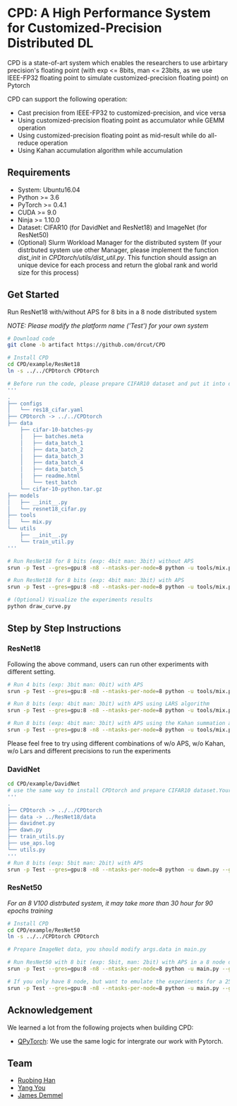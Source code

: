 # CPD: A High Performance System for Customized-Precision Distributed DL

CPD is a state-of-art system which enables the researchers to use arbirtary precision's floating point 
(with exp <= 8bits, man <= 23bits, as we use IEEE-FP32 floating point to simulate customized-precision floating point) on Pytorch

CPD can support the following operation:

- Cast precision from IEEE-FP32 to customized-precision, and vice versa
- Using customized-precision floating point as accumulator while GEMM operation
- Using customized-precision floating point as mid-result while do all-reduce operation
- Using Kahan accumulation algorithm while accumulation

## Requirements

- System: Ubuntu16.04
- Python >= 3.6
- PyTorch >= 0.4.1
- CUDA >= 9.0
- Ninja >= 1.10.0
- Dataset: CIFAR10 (for DavidNet and ResNet18) and ImageNet (for ResNet50)
- (Optional) Slurm Workload Manager for the distributed system (If your distrbuted system use other Manager, please implement the function *dist_init* in *CPDtorch/utils/dist_util.py*. This function should assign an unique device for each process and return the global rank and world size for this process)


## Get Started
Run ResNet18 with/without APS for 8 bits in a 8 node distributed system

*NOTE: Please modify the platform name ('Test') for your own system*
```bash
# Download code
git clone -b artifact https://github.com/drcut/CPD

# Install CPD
cd CPD/example/ResNet18
ln -s ../../CPDtorch CPDtorch

# Before run the code, please prepare CIFAR10 dataset and put it into data folder, just like below
'''
.
├── configs
│   └── res18_cifar.yaml
├── CPDtorch -> ../../CPDtorch
├── data
    ├── cifar-10-batches-py
    │   ├── batches.meta
    │   ├── data_batch_1
    │   ├── data_batch_2
    │   ├── data_batch_3
    │   ├── data_batch_4
    │   ├── data_batch_5
    │   ├── readme.html
    │   └── test_batch
    └── cifar-10-python.tar.gz
├── models
│   ├── __init__.py
│   └── resnet18_cifar.py
├── tools
│   └── mix.py
└── utils
    ├── __init__.py
    └── train_util.py
'''

# Run ResNet18 for 8 bits (exp: 4bit man: 3bit) without APS
srun -p Test --gres=gpu:8 -n8 --ntasks-per-node=8 python -u tools/mix.py --dist --grad_exp 4 --grad_man 3 | tee no_aps.log

# Run ResNet18 for 8 bits (exp: 4bit man: 3bit) with APS
srun -p Test --gres=gpu:8 -n8 --ntasks-per-node=8 python -u tools/mix.py --dist --grad_exp 4 --grad_man 3 --use_APS | tee aps.log

# (Optional) Visualize the experiments results
python draw_curve.py
```

## Step by Step Instructions
### ResNet18
Following the above command, users can run other experiments with different setting.
```bash
# Run 4 bits (exp: 3bit man: 0bit) with APS
srun -p Test --gres=gpu:8 -n8 --ntasks-per-node=8 python -u tools/mix.py --dist --grad_exp 3 --grad_man 0 --use_APS

# Run 8 bits (exp: 4bit man: 3bit) with APS using LARS algorithm
srun -p Test --gres=gpu:8 -n8 --ntasks-per-node=8 python -u tools/mix.py --dist --grad_exp 4 --grad_man 3 --use_APS --use_lars

# Run 8 bits (exp: 4bit man: 3bit) with APS using the Kahan summation algorithm
srun -p Test --gres=gpu:8 -n8 --ntasks-per-node=8 python -u tools/mix.py --dist --grad_exp 4 --grad_man 3 --use_APS --use_kahan
```
Please feel free to try using different combinations of w/o APS, w/o Kahan, w/o Lars and different precisions to run the experiments


### DavidNet
```bash
cd CPD/example/DavidNet
# use the same way to install CPDtorch and prepare CIFAR10 dataset.Your folder should like the below case
'''
.
├── CPDtorch -> ../../CPDtorch         
├── data -> ../ResNet18/data                                            
├── davidnet.py                                                         
├── dawn.py                                        
├── train_utils.py                                                      
├── use_aps.log                                                          
└── utils.py
'''
# Run 8 bits (exp: 5bit man: 2bit) with APS
srun -p Test --gres=gpu:8 -n8 --ntasks-per-node=8 python -u dawn.py --grad_exp 5 --grad_man 2 --use_APS
```

### ResNet50
*For an 8 V100 distrbuted system, it may take more than 30 hour for 90 epochs training*
```bash
# Install CPD
cd CPD/example/ResNet50
ln -s ../../CPDtorch CPDtorch

# Prepare ImageNet data, you should modify args.data in main.py

# Run ResNet50 with 8 bit (exp: 5bit, man: 2bit) with APS in a 8 node distributed system
srun -p Test --gres=gpu:8 -n8 --ntasks-per-node=8 python -u main.py --grad_exp 5 --grad_man 2 --use-APS

# If you only have 8 node, but want to emulate the experiments for a 256 node system. That means you should use a node to emulate 256/8=32 nodes. So set emulate-node as 32
srun -p Test --gres=gpu:8 -n8 --ntasks-per-node=8 python -u main.py --grad_exp 5 --grad_man 2 --use-APS --emulate-node 32
```

## Acknowledgement
We learned a lot from the following projects when building CPD:

- [QPyTorch](https://github.com/Tiiiger/QPyTorch): We use the same logic for intergrate our work with Pytorch.

## Team
* [Ruobing Han](https://drcut.github.io/)
* [Yang You](https://people.eecs.berkeley.edu/~youyang/)
* [James Demmel](https://people.eecs.berkeley.edu/~demmel/)


